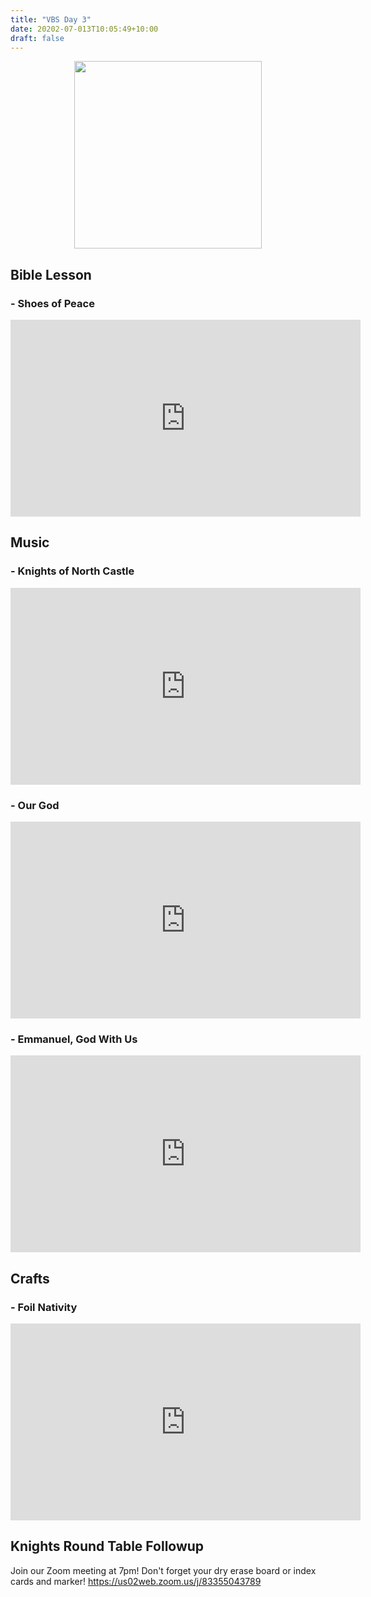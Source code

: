 ```yaml
---
title: "VBS Day 3"
date: 20202-07-013T10:05:49+10:00
draft: false
---
```


<img style="position: relative; display: inline-block; left: 50%; transform: translate(-50%);" src="/img/vbs3.jpg" height="300px" />

## Bible Lesson

### - Shoes of Peace
<iframe width="560" height="315" src="https://www.youtube.com/embed/HWE-IuKHW9I" frameborder="0" allow="accelerometer; autoplay; encrypted-media; gyroscope; picture-in-picture" allowfullscreen></iframe>

## Music

### - Knights of North Castle
<iframe width="560" height="315" src="https://www.youtube.com/embed/oTNXXnbKJL0" frameborder="0" allow="accelerometer; autoplay; encrypted-media; gyroscope; picture-in-picture" allowfullscreen></iframe>

 
### - Our God
<iframe width="560" height="315" src="https://www.youtube.com/embed/HnFwIzvI3h8" frameborder="0" allow="accelerometer; autoplay; encrypted-media; gyroscope; picture-in-picture" allowfullscreen></iframe>

 
### - Emmanuel, God With Us
<iframe width="560" height="315" src="https://www.youtube.com/embed/iDt4QMJy6BU" frameborder="0" allow="accelerometer; autoplay; encrypted-media; gyroscope; picture-in-picture" allowfullscreen></iframe>

 
## Crafts

### - Foil Nativity
<iframe width="560" height="315" src="https://www.youtube.com/embed/FbmZ_4-YZfw" frameborder="0" allow="accelerometer; autoplay; encrypted-media; gyroscope; picture-in-picture" allowfullscreen></iframe>

## Knights Round Table Followup

Join our Zoom meeting at 7pm! Don't forget your dry erase board or index cards and marker!
https://us02web.zoom.us/j/83355043789

